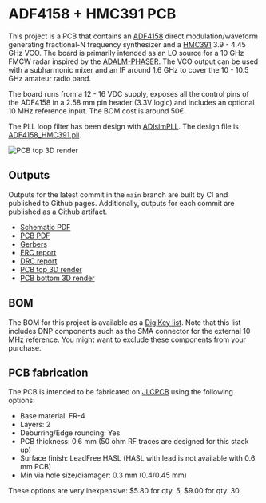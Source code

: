 # ADF4158 + HMC391 PCB

This project is a PCB that contains an
[ADF4158](https://www.analog.com/en/products/adf4158.html) direct
modulation/waveform generating fractional-N frequency synthesizer and a
[HMC391](https://www.analog.com/en/products/hmc391.html) 3.9 - 4.45 GHz VCO. The
board is primarily intended as an LO source for a 10 GHz FMCW radar inspired by
the
[ADALM-PHASER](https://wiki.analog.com/resources/eval/user-guides/circuits-from-the-lab/cn0566/overview_setup). The
VCO output can be used with a subharmonic mixer and an IF around 1.6 GHz to
cover the 10 - 10.5 GHz amateur radio band.

The board runs from a 12 - 16 VDC supply, exposes all the control pins of the
ADF4158 in a 2.58 mm pin header (3.3V logic) and includes an optional 10 MHz
reference input. The BOM cost is around 50€.

The PLL loop filter has been design with
[ADIsimPLL](https://www.analog.com/en/lp/resources/adisimpll.html). The design
file is [ADF4158_HMC391.pll](ADF4158_HMC391.pll).

![PCB top 3D render](https://daniestevez.github.io/ADF4158_PCB/pcb-top.png)

## Outputs

Outputs for the latest commit in the `main` branch are built by CI and published
to Github pages. Additionally, outputs for each commit are published as a Github
artifact.

- [Schematic PDF](https://daniestevez.github.io/ADF4158_PCB/schematic.pdf)
- [PCB PDF](https://daniestevez.github.io/ADF4158_PCB/pcb.pdf)
- [Gerbers](https://daniestevez.github.io/ADF4158_PCB/gerbers.zip)
- [ERC report](https://daniestevez.github.io/ADF4158_PCB/erc.rpt)
- [DRC report](https://daniestevez.github.io/ADF4158_PCB/drc.rpt)
- [PCB top 3D render](https://daniestevez.github.io/ADF4158_PCB/pcb-top.png)
- [PCB bottom 3D render](https://daniestevez.github.io/ADF4158_PCB/pcb-bottom.png)

## BOM

The BOM for this project is available as a [DigiKey
list](https://www.digikey.es/en/mylists/list/1BEYR2RWXI). Note that this list
includes DNP components such as the SMA connector for the external 10 MHz
reference. You might want to exclude these components from your purchase.

## PCB fabrication

The PCB is intended to be fabricated on [JLCPCB](https://jlcpcb.com/) using the
following options:

- Base material: FR-4
- Layers: 2
- Deburring/Edge rounding: Yes
- PCB thickness: 0.6 mm (50 ohm RF traces are designed for this stack up)
- Surface finish: LeadFree HASL (HASL with lead is not available with 0.6 mm PCB)
- Min via hole size/diamager: 0.3 mm (0.4/0.45 mm)

These options are very inexpensive: $5.80 for qty. 5, $9.00 for qty. 30.
